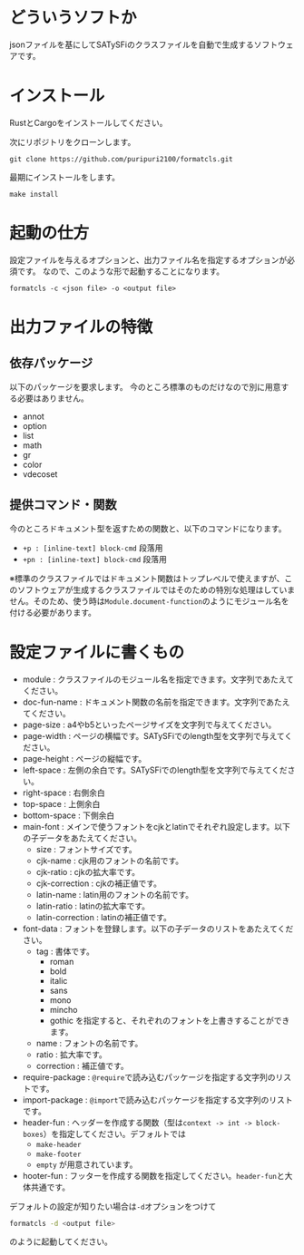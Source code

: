 # どういうソフトか

jsonファイルを基にしてSATySFiのクラスファイルを自動で生成するソフトウェアです。

# インストール

RustとCargoをインストールしてください。

次にリポジトリをクローンします。

```
git clone https://github.com/puripuri2100/formatcls.git
```

最期にインストールをします。

```
make install
```

# 起動の仕方

設定ファイルを与えるオプションと、出力ファイル名を指定するオプションが必須です。
なので、このような形で起動することになります。

```
formatcls -c <json file> -o <output file>
```

# 出力ファイルの特徴


## 依存パッケージ

以下のパッケージを要求します。
今のところ標準のものだけなので別に用意する必要はありません。

- annot
- option
- list
- math
- gr
- color
- vdecoset

## 提供コマンド・関数

今のところドキュメント型を返すための関数と、以下のコマンドになります。

- `+p : [inline-text] block-cmd` 段落用
- `+pn : [inline-text] block-cmd` 段落用

※標準のクラスファイルではドキュメント関数はトップレベルで使えますが、このソフトウェアが生成するクラスファイルではそのための特別な処理はしていません。そのため、使う時は`Module.document-function`のようにモジュール名を付ける必要があります。

# 設定ファイルに書くもの

- module : クラスファイルのモジュール名を指定できます。文字列であたえてください。
- doc-fun-name : ドキュメント関数の名前を指定できます。文字列であたえてください。
- page-size : a4やb5といったページサイズを文字列で与えてください。
- page-width : ページの横幅です。SATySFiでのlength型を文字列で与えてください。
- page-height : ページの縦幅です。
- left-space : 左側の余白です。SATySFiでのlength型を文字列で与えてください。
- right-space : 右側余白
- top-space : 上側余白
- bottom-space : 下側余白
- main-font : メインで使うフォントをcjkとlatinでそれぞれ設定します。以下の子データをあたえてください。
  - size : フォントサイズです。
  - cjk-name : cjk用のフォントの名前です。
  - cjk-ratio : cjkの拡大率です。
  - cjk-correction : cjkの補正値です。
  - latin-name : latin用のフォントの名前です。
  - latin-ratio : latinの拡大率です。
  - latin-correction : latinの補正値です。
- font-data : フォントを登録します。以下の子データのリストをあたえてください。
  - tag : 書体です。
    - roman
    - bold
    - italic
    - sans
    - mono
    - mincho
    - gothic
  を指定すると、それぞれのフォントを上書きすることができます。
  - name : フォントの名前です。
  - ratio : 拡大率です。
  - correction : 補正値です。
- require-package : `@require`で読み込むパッケージを指定する文字列のリストです。
- import-package : `@import`で読み込むパッケージを指定する文字列のリストです。
- header-fun : ヘッダーを作成する関数（型は`context -> int -> block-boxes`）を指定してください。デフォルトでは
  - `make-header`
  - `make-footer`
  - `empty`
  が用意されています。
- hooter-fun : フッターを作成する関数を指定してください。`header-fun`と大体共通です。

デフォルトの設定が知りたい場合は`-d`オプションをつけて
```sh
formatcls -d <output file>
```
のように起動してください。